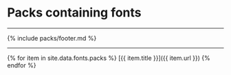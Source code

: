 # Packs containing fonts
---
{% include packs/footer.md %}

---
{% for item in site.data.fonts.packs %}
    [{{ item.title }}]({{ item.url }})
{% endfor %}